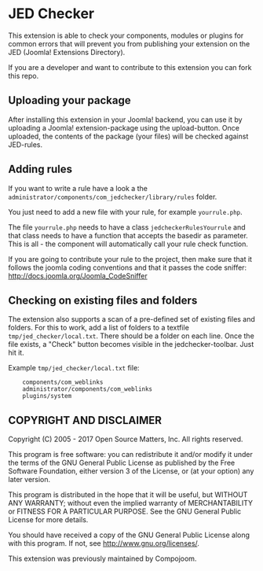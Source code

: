 JED Checker
==========

This extension is able to check your components, modules or plugins for common errors that will prevent you
from publishing your extension on the JED (Joomla! Extensions Directory).

If you are a developer and want to contribute to this extension you can fork this repo.

## Uploading your package
After installing this extension in your Joomla! backend, you can use it by uploading a Joomla! extension-package using
the upload-button. Once uploaded, the contents of the package (your files) will be checked against JED-rules.

## Adding rules
If you want to write a rule have a look a the `administrator/components/com_jedchecker/library/rules` folder.

You just need to add a new file with your rule, for example `yourrule.php`.

The file `yourrule.php` needs to have a class `jedcheckerRulesYourrule` and that class needs to have a
function that accepts the basedir as parameter. This is all - the component will automatically call
your rule check function.

If you are going to contribute your rule to the project, then make sure that it follows the joomla coding conventions
and that it passes the code sniffer: http://docs.joomla.org/Joomla_CodeSniffer

## Checking on existing files and folders
The extension also supports a scan of a pre-defined set of existing files and folders.
For this to work, add a list of folders to a textfile `tmp/jed_checker/local.txt`.
There should be a folder on each line. 
Once the file exists, a "Check" button becomes visible in the jedchecker-toolbar. Just hit it.

Example `tmp/jed_checker/local.txt` file:

        components/com_weblinks
        administrator/components/com_weblinks
        plugins/system


## COPYRIGHT AND DISCLAIMER
Copyright (C) 2005 - 2017 Open Source Matters, Inc. All rights reserved.

This program is free software: you can redistribute it and/or modify it under the terms of the GNU General Public License as published by the Free Software Foundation, either version 3 of the License, or (at your option) any later version.

This program is distributed in the hope that it will be useful, but WITHOUT ANY WARRANTY; without even the implied warranty of MERCHANTABILITY or FITNESS FOR A PARTICULAR PURPOSE. See the GNU General Public License for more details.

You should have received a copy of the GNU General Public License along with this program. If not, see http://www.gnu.org/licenses/.

This extension was previously maintained by Compojoom.
